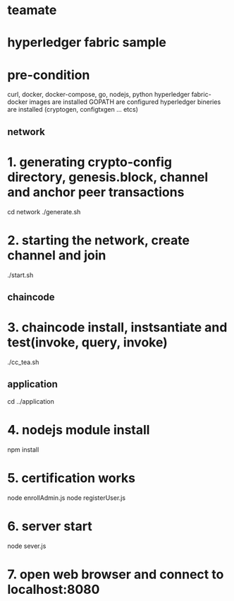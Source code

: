 # teamate

# hyperledger fabric sample 

# pre-condition
curl, docker, docker-compose, go, nodejs, python 
hyperledger fabric-docker images are installed
GOPATH are configured
hyperledger bineries are installed (cryptogen, configtxgen ... etcs)

## network
# 1. generating crypto-config directory, genesis.block, channel and anchor peer transactions
cd network
./generate.sh

# 2. starting the network, create channel and join 
./start.sh

## chaincode
# 3. chaincode install, instsantiate and test(invoke, query, invoke)
./cc_tea.sh

## application
cd ../application

# 4. nodejs module install
npm install

# 5. certification works
node enrollAdmin.js
node registerUser.js

# 6. server start
node sever.js

# 7. open web browser and connect to localhost:8080


